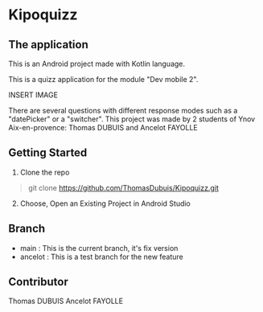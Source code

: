 # Kipoquizz
## The application
This is an Android project made with Kotlin language.

This is a quizz application for the module "Dev mobile 2".

INSERT IMAGE

There are several questions with different response modes such as a "datePicker" or a "switcher".
This project was made by 2 students of Ynov Aix-en-provence: Thomas DUBUIS and Ancelot FAYOLLE

## Getting Started

1. Clone the repo

> git clone https://github.com/ThomasDubuis/Kipoquizz.git

2. Choose, Open an Existing Project in Android Studio

## Branch
- main : This is the current branch, it's fix version
- ancelot : This is a test branch for the new feature

## Contributor
Thomas DUBUIS
Ancelot FAYOLLE

